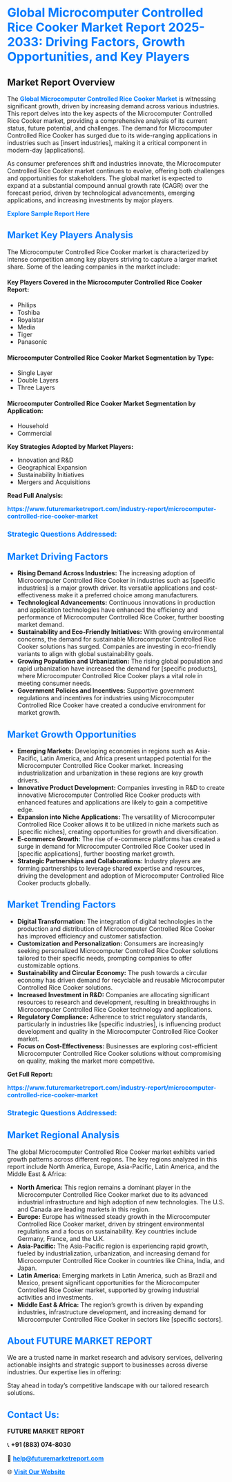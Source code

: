 <h1 style="color: #007BFF;">Global Microcomputer Controlled Rice Cooker Market Report 2025-2033: Driving Factors, Growth Opportunities, and Key Players</h1>

<section id="overview">
<h2>Market Report Overview</h2>
<p>The <a href="https://www.futuremarketreport.com/industry-report/microcomputer-controlled-rice-cooker-market" style="color: #007BFF; text-decoration: none;"><strong>Global Microcomputer Controlled Rice Cooker Market</strong></a> is witnessing significant growth, driven by increasing demand across various industries. This report delves into the key aspects of the Microcomputer Controlled Rice Cooker market, providing a comprehensive analysis of its current status, future potential, and challenges. The demand for Microcomputer Controlled Rice Cooker has surged due to its wide-ranging applications in industries such as [insert industries], making it a critical component in modern-day [applications].</p>
<p>As consumer preferences shift and industries innovate, the Microcomputer Controlled Rice Cooker market continues to evolve, offering both challenges and opportunities for stakeholders. The global market is expected to expand at a substantial compound annual growth rate (CAGR) over the forecast period, driven by technological advancements, emerging applications, and increasing investments by major players.</p>
</section>

<section id="overview">
<p><a href="https://www.futuremarketreport.com/request-sample/reportId=53160" style="color: #007BFF; text-decoration: none;"><strong>Explore Sample Report Here</strong></a></p>
</section>

<section id="key-players">
<h2 style="color: #007BFF;">Market Key Players Analysis</h2>
<p>The Microcomputer Controlled Rice Cooker market is characterized by intense competition among key players striving to capture a larger market share. Some of the leading companies in the market include:</p>
<h4>Key Players Covered in the Microcomputer Controlled Rice Cooker Report:</h4>
<ul><li>Philips</li><li>Toshiba</li><li>Royalstar</li><li>Media</li><li>Tiger</li><li>Panasonic</li></ul>
<h4>Microcomputer Controlled Rice Cooker Market Segmentation by Type:</h4>
<ul><li>Single Layer</li><li>Double Layers</li><li>Three Layers</li></ul>

<h4>Microcomputer Controlled Rice Cooker Market Segmentation by Application:</h4>
<ul><li>Household</li><li>Commercial</li></ul>
<p><strong>Key Strategies Adopted by Market Players:</strong></p>
<ul>
<li>Innovation and R&D</li>
<li>Geographical Expansion</li>
<li>Sustainability Initiatives</li>
<li>Mergers and Acquisitions</li>
</ul>
</section>

<section>
<p><strong>Read Full Analysis: </strong></p><a href="https://www.futuremarketreport.com/industry-report/microcomputer-controlled-rice-cooker-market" style="color: #007BFF; text-decoration: none;"><strong>https://www.futuremarketreport.com/industry-report/microcomputer-controlled-rice-cooker-market</strong></a>
<h3 style="color: #007BFF;">Strategic Questions Addressed:</h3>
</section>

<section id="driving-factors">
<h2 style="color: #007BFF;">Market Driving Factors</h2>
<ul>
<li><strong>Rising Demand Across Industries:</strong> The increasing adoption of Microcomputer Controlled Rice Cooker in industries such as [specific industries] is a major growth driver. Its versatile applications and cost-effectiveness make it a preferred choice among manufacturers.</li>
<li><strong>Technological Advancements:</strong> Continuous innovations in production and application technologies have enhanced the efficiency and performance of Microcomputer Controlled Rice Cooker, further boosting market demand.</li>
<li><strong>Sustainability and Eco-Friendly Initiatives:</strong> With growing environmental concerns, the demand for sustainable Microcomputer Controlled Rice Cooker solutions has surged. Companies are investing in eco-friendly variants to align with global sustainability goals.</li>
<li><strong>Growing Population and Urbanization:</strong> The rising global population and rapid urbanization have increased the demand for [specific products], where Microcomputer Controlled Rice Cooker plays a vital role in meeting consumer needs.</li>
<li><strong>Government Policies and Incentives:</strong> Supportive government regulations and incentives for industries using Microcomputer Controlled Rice Cooker have created a conducive environment for market growth.</li>
</ul>
</section>

<section id="growth-opportunities">
<h2 style="color: #007BFF;">Market Growth Opportunities</h2>
<ul>
<li><strong>Emerging Markets:</strong> Developing economies in regions such as Asia-Pacific, Latin America, and Africa present untapped potential for the Microcomputer Controlled Rice Cooker market. Increasing industrialization and urbanization in these regions are key growth drivers.</li>
<li><strong>Innovative Product Development:</strong> Companies investing in R&D to create innovative Microcomputer Controlled Rice Cooker products with enhanced features and applications are likely to gain a competitive edge.</li>
<li><strong>Expansion into Niche Applications:</strong> The versatility of Microcomputer Controlled Rice Cooker allows it to be utilized in niche markets such as [specific niches], creating opportunities for growth and diversification.</li>
<li><strong>E-commerce Growth:</strong> The rise of e-commerce platforms has created a surge in demand for Microcomputer Controlled Rice Cooker used in [specific applications], further boosting market growth.</li>
<li><strong>Strategic Partnerships and Collaborations:</strong> Industry players are forming partnerships to leverage shared expertise and resources, driving the development and adoption of Microcomputer Controlled Rice Cooker products globally.</li>
</ul>
</section>

<section id="trending-factors">
<h2 style="color: #007BFF;">Market Trending Factors</h2>
<ul>
<li><strong>Digital Transformation:</strong> The integration of digital technologies in the production and distribution of Microcomputer Controlled Rice Cooker has improved efficiency and customer satisfaction.</li>
<li><strong>Customization and Personalization:</strong> Consumers are increasingly seeking personalized Microcomputer Controlled Rice Cooker solutions tailored to their specific needs, prompting companies to offer customizable options.</li>
<li><strong>Sustainability and Circular Economy:</strong> The push towards a circular economy has driven demand for recyclable and reusable Microcomputer Controlled Rice Cooker solutions.</li>
<li><strong>Increased Investment in R&D:</strong> Companies are allocating significant resources to research and development, resulting in breakthroughs in Microcomputer Controlled Rice Cooker technology and applications.</li>
<li><strong>Regulatory Compliance:</strong> Adherence to strict regulatory standards, particularly in industries like [specific industries], is influencing product development and quality in the Microcomputer Controlled Rice Cooker market.</li>
<li><strong>Focus on Cost-Effectiveness:</strong> Businesses are exploring cost-efficient Microcomputer Controlled Rice Cooker solutions without compromising on quality, making the market more competitive.</li>
</ul>
</section>

<section>
<p><strong>Get Full Report: </strong></p><a href="https://www.futuremarketreport.com/industry-report/microcomputer-controlled-rice-cooker-market" style="color: #007BFF; text-decoration: none;"><strong>https://www.futuremarketreport.com/industry-report/microcomputer-controlled-rice-cooker-market</strong></a>
<h3 style="color: #007BFF;">Strategic Questions Addressed:</h3>
</section>


<section id="regional-analysis">
<h2 style="color: #007BFF;">Market Regional Analysis</h2>
<p>The global Microcomputer Controlled Rice Cooker market exhibits varied growth patterns across different regions. The key regions analyzed in this report include North America, Europe, Asia-Pacific, Latin America, and the Middle East & Africa:</p>
<ul>
<li><strong>North America:</strong> This region remains a dominant player in the Microcomputer Controlled Rice Cooker market due to its advanced industrial infrastructure and high adoption of new technologies. The U.S. and Canada are leading markets in this region.</li>
<li><strong>Europe:</strong> Europe has witnessed steady growth in the Microcomputer Controlled Rice Cooker market, driven by stringent environmental regulations and a focus on sustainability. Key countries include Germany, France, and the U.K.</li>
<li><strong>Asia-Pacific:</strong> The Asia-Pacific region is experiencing rapid growth, fueled by industrialization, urbanization, and increasing demand for Microcomputer Controlled Rice Cooker in countries like China, India, and Japan.</li>
<li><strong>Latin America:</strong> Emerging markets in Latin America, such as Brazil and Mexico, present significant opportunities for the Microcomputer Controlled Rice Cooker market, supported by growing industrial activities and investments.</li>
<li><strong>Middle East & Africa:</strong> The region’s growth is driven by expanding industries, infrastructure development, and increasing demand for Microcomputer Controlled Rice Cooker in sectors like [specific sectors].</li>
</ul>
</section>

<footer>
<h2 style="color: #007BFF;">About FUTURE MARKET REPORT</h2>
<p>We are a trusted name in market research and advisory services, delivering actionable insights and strategic support to businesses across diverse industries. Our expertise lies in offering:</p>

<p>Stay ahead in today’s competitive landscape with our tailored research solutions.</p>

<h2 style="color: #007BFF;">Contact Us:</h2>
<p><strong>FUTURE MARKET REPORT</strong></p>
<p>📞 <strong>+91 (883) 074-8030</strong></p>
<p>📧 <strong><a href="mailto:help@futuremarketreport.com" style="color: #007BFF;">help@futuremarketreport.com</a></strong></p>
<p>🌐 <strong><a href="https://www.futuremarketreport.com/" style="color: #007BFF;">Visit Our Website</a></strong></p>
</footer>